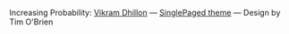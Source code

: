 Increasing Probability: [Vikram Dhillon](http://opsbug.com/)
&mdash;
[SinglePaged theme](https://github.com/t413/SinglePaged)
&mdash;
Design by Tim O'Brien

